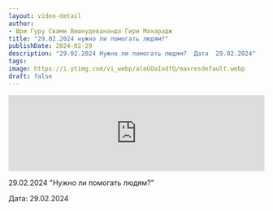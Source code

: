 ```yaml
---
layout: video-detail
author:
- Шри Гуру Свами Вишнудевананда Гири Махарадж
title: "29.02.2024 нужно ли помогать людям?"
publishDate: 2024-02-29
description: "29.02.2024 Нужно ли помогать людям?  Дата  29.02.2024"
tags: 
image: https://i.ytimg.com/vi_webp/aleGOaIodfQ/maxresdefault.webp
draft: false
---
```


<iframe width="100%" src="https://www.youtube.com/embed/aleGOaIodfQ" frameborder="0" allowfullscreen=""></iframe> 

 29.02.2024 "Нужно ли помогать людям?"

 Дата: 29.02.2024

  

 